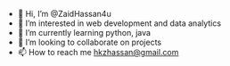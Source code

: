 - 👋 Hi, I’m @ZaidHassan4u
- 👀 I’m interested in web development and data analytics
- 🌱 I’m currently learning python, java
- 💞️ I’m looking to collaborate on projects
- 📫 How to reach me hkzhassan@gmail.com

<!---
ZaidHassan4u/ZaidHassan4u is a ✨ special ✨ repository because its `README.md` (this file) appears on your GitHub profile.
You can click the Preview link to take a look at your changes.
--->
